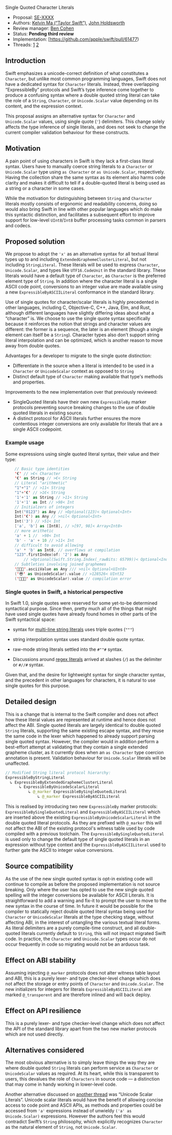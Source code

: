  Single Quoted Character Literals

 * Proposal: [SE-XXXX](0000-single-quoted-character-literals.md)
 * Authors: [Kelvin Ma (“Taylor Swift”)](https://github.com/kelvin13), [John Holdsworth](https://github.com/johnno1962)
 * Review manager: [Ben Cohen](https://github.com/airspeedswift)
 * Status: **Pending third review** 
 * Implementation: [https://github.com/apple/swift/pull/61477)
 * Threads: [1](https://forums.swift.org/t/prepitch-character-integer-literals/10442) [2](https://forums.swift.org/t/se-0243-codepoint-and-character-literals/21188)

 ## Introduction

 Swift emphasizes a unicode-correct definition of 
what constitutes a `Character`, but unlike most 
common programming languages, Swift does not have a 
dedicated syntax for `Character` literals. Instead, 
three overlapping “ExpressibleBy” protocols and 
Swift’s type inference come together to produce a 
confusing syntax where a double quoted string literal 
can take the role of a `String`, `Character`, or 
`Unicode.Scalar` value depending on its content, and 
the expression context. 

 This proposal assigns an alternative syntax for 
`Character` and `Unicode.Scalar` values, using single
quote (`'`) delimiters. This change solely affects 
the type inference of single literals, and does not 
seek to change the current compiler validation 
behaviour for these constructs.

 ## Motivation

 A pain point of using characters in Swift is they 
lack a first-class literal syntax. Users have to 
manually coerce string literals to a `Character` or 
`Unicode.Scalar` type using `as Character` or 
`as Unicode.Scalar`, respectively. Having the 
collection share the same syntax as its element also 
harms code clarity and makes it difficult to tell if 
a double-quoted literal is being used as a string or 
a character in some cases.

 While the motivation for distinguishing between 
`String` and `Character` literals mostly consists of 
ergonomic and readability concerns, doing so would 
also bring Swift in line with other popular languages 
which do make this syntactic distinction, and 
facilitates a subsequent effort to improve support 
for low-level `UInt8`/`Int8` buffer processing tasks 
common in parsers and codecs.

 ## Proposed solution

 We propose to adopt the `'x'` as an alternative 
syntax for all textual literal types up to and 
including `ExtendedGraphemeClusterLiteral`, but not 
including `StringLiteral`. These literals will be 
used to express `Character`, `Unicode.Scalar`, and 
types like `UTF16.CodeUnit` in the standard library. 
These literals would have a default type of 
`Character`, as `Character` is the preferred element 
type of `String`. In addition where the character 
literal is a single ASCII code point, conversions to 
an integer value are made available using a new 
`ExpressibleByASCIILiteral` conformance in the 
standard library.

 Use of single quotes for character/scalar literals 
is highly precedented in other languages, including 
C, Objective-C, C++, Java, Elm, and Rust, although 
different languages have slightly differing ideas 
about what a “character” is. We choose to use the 
single quote syntax specifically because it 
reinforces the notion that strings and character 
values are different: the former is a sequence, the 
later is an element (though a single element can 
itself be a `String`). Character types also don’t 
support string literal interpolation and can be 
optimized, which is another reason to move away from 
double quotes.
 
 Advantages for a developer to migrate to the single 
quote distinction:
 
  * Differentiate in the source when a literal is intended to be used in a `Character` or `UnicodeScalar` context as opposed to `String`
  * Distinct default type of `Character` making available that type's methods and properties.

 Improvements to the new implementation over that 
previously reviewed:
 
  * SingleQuoted literals have their own new `ExpressibleBy` marker protocols preventing source breaking changes to the use of double quoted literals in existing source.
  * A distinct protocol for ASCII literals further ensures the more contentious integer conversions are only available for literals that are a single ASCII codepoint.
 
 ### Example usage
 
 Some expressions using single quoted literal syntax, 
their value and their type:

```Swift
	// Basic type identities
	'€' // >€< Character
	'€' as String // >€< String
	// Literal "arithmetic"
	"1"+"1" // >11< String
	"1"+'€' // >1€< String
	'1'+'1' as String // >11< String
	'1'+'1' as Int // >98< Int
	// Initialzers of integers
	Int("0123") as Any // >Optional(123)< Optional<Int>
	Int('€') as Any // >nil< Optional<Int>
	Int('3') // >51< Int
	['a', 'b'] as [Int8], // >[97, 98]< Array<Int8>
	// more arithetic
	'a' + 1 //  >98< Int
	'b' - 'a' + 10 // >11< Int
	// difficult to avoid allowing
	'a' * 'b' as Int8, // overflows at compilation
	"123".firstIndex(of: '2') as Any 
		// >Optional(Swift.String.Index(_rawBits: 65799))< Optional<Index>
	// Subtleties involving joined graphemes
	'👩🏼‍🚀'.asciiValue as Any /// >nil< Optional<UInt8>
	('😎' as UnicodeScalar).value // >128526< UInt32
	('👩🏼‍🚀' as UnicodeScalar).value // compilation error
```
 ### Single quotes in Swift, a historical perspective

 In Swift 1.0, single quotes were reserved for some 
yet-to-be determined syntactical purpose. Since then, 
pretty much all of the things that might have used 
single quotes have already found homes in other parts 
of the Swift syntactical space:

 - syntax for [multi-line string literals](https://github.com/apple/swift-evolution/blob/master/proposals/0168-multi-line-string-literals.md) uses triple quotes (`"""`)

 - string interpolation syntax uses standard double quote syntax. 

 - raw-mode string literals settled into the `#""#` syntax. 

 - Discussions around [regex literals](https://forums.swift.org/t/string-update/7398/6) arrived at slashes (`/`) as the delimiter  or `#//#` syntax.

 Given that, and the desire for lightweight syntax 
for single character syntax, and the precedent in 
other languages for characters, it is natural to use 
single quotes for this purpose.

## Detailed design

 This is a change that is internal to the Swift 
compiler and does not affect how these literal values 
are represented at runtime and hence does not affect 
the ABI. Single quoted literals are largely identical 
to double quoted `String` literals, supporting the 
same existing escape syntax, and they reuse the same 
code in the lexer which happened to already support 
parsing single quoted syntax. However, the compiler 
would in addition perform a best-effort attempt at 
validating that they contain a single extended 
grapheme cluster, as it currently does when an `as Character` type coercion annotation is present. 
Validation behaviour for `Unicode.Scalar` literals 
will be unaffected. 
 
```Swift
// Modified String literal protocol hierarchy:
ExpressibleByStringLiteral
  ↳ ExpressibleByExtendedGraphemeClusterLiteral
      ↳ ExpressibleByUnicodeScalarLiteral
          ↳ @_marker ExpressibleBySingleQuotedLiteral
              ↳ @_marker ExpressibleByASCIILiteral
```
This is realised by introducing two new 
`ExpressibleBy` marker protocols: 
`ExpressibleBySingleQuotedLiteral` and 
`ExpressibleByASCIILiteral` which are inserted above 
the existing `ExpressibleByUnicodeScalarLiteral` in 
the double quoted literal protocols. As they are 
prefixed with `@_marker` this will not affect the ABI 
of the existing protocol's witness table used by code compiled with a previous toolchain. The 
`ExpressibleBySingleQuotedLiteral` is used only to 
change the default type of single quoted literals in 
an expression without type context and the 
`ExpressibleByASCIILiteral` used to further gate the 
ASCII to integer value conversions.

 ## Source compatibility

As the use of the new single quoted syntax is opt-in 
existing code will continue to compile as before the 
proposed implementation is not source breaking. Only 
where the user has opted to use the new single quoted 
spelling will the integer conversions be available 
for ASCII Literals. It is straightforward to add a 
warning and fix-it to prompt the user to move to the 
new syntax in the course of time.  In future it would be possible for the compiler to statically reject 
double quoted literal syntax being used for 
`Character` or `UnicodeScalar` literals at the type 
checking stage, without affecting ABI, in the 
interest of untangling the various textual literal 
forms. As literal delimiters are a purely compile-time construct, and all double-quoted literals 
currently default to `String`, this will not impact 
migrated Swift code. In practice, the `Character` and 
`Unicode.Scalar` types occur do not occur frequently 
in code so migrating would not be an arduous task.

 ## Effect on ABI stability

 Assuming injecting `@_marker` protocols does not 
alter witness table layout and ABI, this is a purely 
lexer- and type checker-level change which does not 
affect the storage or entry points of `Character` and 
`Unicode.Scalar`. The new initializers for integers 
for literals `ExpressibleByASCIILiteral` are marked
 `@_transperent` and are therefore inlined and will
back deploy.

 ## Effect on API resilience

 This is a purely lexer- and type checker-level 
change which does not affect the API of the standard 
library apart from the two new marker protocols which 
are not used directly.

 ## Alternatives considered

 The most obvious alternative is to simply leave 
things the way they are where double quoted `String` 
literals can perform service as `Character` or 
`UnicodeScalar` values as required. At its heart, 
while this is transparent to users, this devalues the 
role of `Characters` in source code — a distinction 
that may come in handy working in lower-level code. 

 Another alternative discussed on [another thread](https://forums.swift.org/t/unicode-scalar-literals/22224) was “Unicode Scalar Literals”. Unicode scalar 
literals would have the benefit of allowing concise 
access to code point and ASCII APIs, as methods and 
properties could be accessed from `'a'` expressions 
instead of unwieldy `('a' as Unicode.Scalar)` 
expressions. However the authors feel this would 
contradict Swift’s `String` philosophy, which 
explicitly recognizes `Character` as the natural 
element of `String`, not `Unicode.Scalar`.
